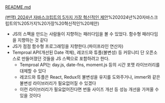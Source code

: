 [README.md](../4.Archive/프론트엔드%20상태관리%20실전편%20with%20React%20Query%20&%20Zustand/README.md.md)

[(번역) 2024년 자바스크립트의 5가지 가장 혁신적인 제안](번역)%202024년%20자바스크립트의%205가지%20가장%20혁신적인%20제안)
- JS의 스팩을 만드는 사람들이 지향하는 패러다임을 볼 수 있었다. 함수형 패러다임을 지향하는 것 같다
- JS가 점점 함수형 프로그래밍을 지향한다.(파이프라인 연산자)
- Temproal API(개선된 Date 객체), 레코드와 튜플(불변성) 등 커뮤니티 단 오픈소스로 만들어졌던 것들을 JS 스팩으로 포함하려고 한다.
	- Temproal API는 day.js, date-fns, moment.js 등의 시간 포맷 라이브러리를 대체할 수 있다
	- 레코드와 튜플은 React, Redux의 불변성을 유지를 도와주거나, immer와 같은 불변성 라이브러리가 필요없어질 수 있겠다
	- 이런 라이브러리가 필요없어진다면 번들 사이즈 개선 등 성능 개선을 가져올 수 있을 것이다